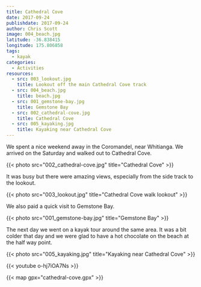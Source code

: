 ```yaml
---
title: Cathedral Cove
date: 2017-09-24
publishdate: 2017-09-24
author: Chris Scott
image: 004_beach.jpg
latitude: -36.838415
longitude: 175.806858
tags:
  - kayak
categories:
  - Activities
resources:
  - src: 003_lookout.jpg
    title: Lookout off the main Cathedral Cove track
  - src: 004_beach.jpg
    title: beach.jpg
  - src: 001_gemstone-bay.jpg
    title: Gemstone Bay
  - src: 002_cathedral-cove.jpg
    title: Cathedral Cove
  - src: 005_kayaking.jpg
    title: Kayaking near Cathedral Cove
---
```


We spent a nice weekend away in the Coromandel, near Whitianga. We arrived on the Saturday and walked out to Cathedral Cove.

{{< photo src="002_cathedral-cove.jpg" title="Cathedral Cove" >}}

It was busy but there were amazing views, especially from the side track to the lookout.

{{< photo src="003_lookout.jpg" title="Cathedral Cove walk lookout" >}}

We also paid a quick visit to Gemstone Bay.

{{< photo src="001_gemstone-bay.jpg" title="Gemstone Bay" >}}

The next day we went on a kayak tour around the same area. It was a bit colder that day and we were glad to have a hot chocolate on the beach at the half way point.

{{< photo src="005_kayaking.jpg" title="Kayaking near Cathedral Cove" >}}

{{< youtube o-hj7iOA7Ns >}}

{{< map gpx="cathedral-cove.gpx" >}}
